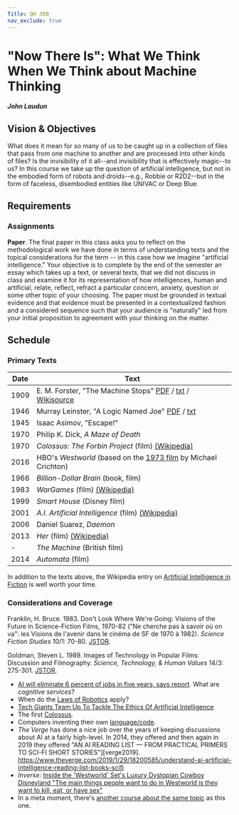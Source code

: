```yaml
---
Title: QH 300
nav_exclude: true
---
```


# "Now There Is": What We Think When We Think about Machine Thinking

##### John Laudun

## Vision & Objectives

What does it mean for so many of us to be caught up in a collection of files that pass from one machine to another and are processed into other kinds of files? Is the invisibility of it all--and invisibility that is effectively magic--to us? In this course we take up the question of artificial intelligence, but not in the embodied form of robots and droids--e.g., Robbie or R2D2--but in the form of faceless, disembodied entities like UNIVAC or Deep Blue.

## Requirements

### Assignments

**Paper**. The final paper in this class asks you to reflect on the methodological work we have done in terms of understanding texts and the topical considerations for the term -- in this case how we imagine "artificial intelligence." Your objective is to complete by the end of the semester an essay which takes up a text, or several texts, that we did not discuss in class and examine it for its representation of how intelligences, human and artificial, relate, reflect, refract a particular concern, anxiety, question or some other topic of your choosing. The paper must be grounded in textual evidence and that evidence must be presented in a contextualized fashion and a considered sequence such that your audience is "naturally" led from your initial proposition to agreement with your thinking on the matter.


## Schedule

### Primary Texts

Date | Text
---- | -------------
1909 | E. M. Forster, "The Machine Stops" [PDF][tms-pdf] / [txt][tms-txt] / [Wikisource][tms-wiki]
1946 | Murray Leinster, "A Logic Named Joe" [PDF][joe-pdf] / [txt][joe-txt]
1945 | Isaac Asimov, "Escape!"
1970 | Philip K. Dick, _A Maze of Death_
1970 | _Colossus: The Forbin Project_ (film) [(Wikipedia)][tfp-wp]
2016 | HBO's _Westworld_ (based on the [1973 film][] by Michael Crichton)
1966 | _Billion-Dollar Brain_ (book, film)
1983 | _WarGames_ (film) [(Wikipedia)][wg-wp]
1999 | _Smart House_ (Disney film)
2001 | _A.I. Artificial Intelligence_ (film) [(Wikipedia)][ai-wp]
2006 | Daniel Suarez, _Daemon_
2013 | _Her_ (film) [(Wikipedia)][her-wp]
-    | _The Machine_ (British film)
2014 | _Automata_ (film)

In addition to the texts above, the Wikipedia entry on [Artificial Intelligence in Fiction][wp-ai] is well worth your time.

[tms-pdf]: https://moodle.louisiana.edu/pluginfile.php/757817/mod_folder/content/0/forster_1909.pdf?forcedownload=1
[tms-txt]: https://moodle.louisiana.edu/pluginfile.php/757817/mod_folder/content/0/forster_1909.txt?forcedownload=1
[tms-wiki]: https://en.wikisource.org/wiki/The_Machine_Stops
[joe-pdf]: https://moodle.louisiana.edu/pluginfile.php/757817/mod_folder/content/0/leinster_1946.pdf?forcedownload=1
[joe-txt]: https://moodle.louisiana.edu/pluginfile.php/757817/mod_folder/content/0/leinster_1946.pdf?forcedownload=1
[1973 film]: https://en.wikipedia.org/wiki/Westworld
[tfp-wp]: https://en.wikipedia.org/wiki/Colossus:_The_Forbin_Project
[wg-wp]: https://en.wikipedia.org/wiki/WarGames
[ai-wp]: https://en.wikipedia.org/wiki/A.I._Artificial_Intelligence
[her-wp]: https://en.wikipedia.org/wiki/Her_(film)
[wp-ai]: https://en.wikipedia.org/wiki/Artificial_intelligence_in_fiction


### Considerations and Coverage

Franklin, H. Bruce. 1983. Don't Look Where We're Going: Visions of the Future in Science-Fiction Films, 1970-82 ("Ne cherche pas à savoir où on va": les Visions de l'avenir dans le cinéma de SF de 1970 à 1982). _Science Fiction Studies_ 10/1: 70-80. [JSTOR](http://www.jstor.org/stable/4239529).

Goldman, Steven L. 1989. Images of Technology in Popular Films: Discussion and Filmography. _Science, Technology, & Human Values_ 14/3: 275-301. [JSTOR](http://www.jstor.org/stable/689842).

* [AI will eliminate 6 percent of jobs in five years, says report][cnbc]. What are *cognitive services*?
* When do the [Laws of Robotics][] apply?
* [Tech Giants Team Up To Tackle The Ethics Of Artificial Intelligence][npr]
* The first [Colossus][].
* Computers inventing their own [language/code][].
* _The Verge_ has done a nice job over the years of keeping discussions about AI at a fairly high-level. In 2014, they offered  and then again in 2019 they offered "AN AI READING LIST — FROM PRACTICAL PRIMERS TO SCI-FI SHORT STORIES"][verge2019].
https://www.theverge.com/2019/1/29/18200585/understand-ai-artificial-intelligence-reading-list-books-scifi
* _Inverse_: [Inside the 'Westworld' Set's Luxury Dystopian Cowboy Disneyland "The main things people want to do in Westworld is they want to kill, eat, or have sex"](https://www.inverse.com/article/21830-design-of-westworld-s-old-western-town-set-hbo-melody-ranch)
* In a meta moment, there's [another course about the same topic][mla] as this one.

[cnbc]: http://www.cnbc.com/2016/09/12/ai-will-eliminate-six-percent-of-jobs-in-five-years-says-report.html
[Laws of Robotics]: https://www.kirkusreviews.com/features/isaac-asimov-and-three-laws-robotics/
[npr]: http://www.npr.org/sections/alltechconsidered/2016/09/28/495812849/tech-giants-team-up-to-tackle-the-ethics-of-artificial-intelligence
[Colossus]: https://www.miradore.com/a-short-history-of-modern-computers-and-the-it-workers-who-used-them/
[language/code]: https://www.engadget.com/2016/10/28/google-ai-created-its-own-form-of-encryption/
[mla]: https://www.mla.org/Resources/Career/MLA-Grants-and-Awards/Humanities-Innovation-Course-Development-Grants/Past-Winners
